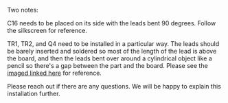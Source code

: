 Two notes:

C16 needs to be placed on its side with the leads bent 90 degrees. Follow the silkscreen for reference.

TR1, TR2, and Q4 need to be installed in a particular way. The leads should be barely inserted and soldered so most
of the length of the lead is above the board, and then the leads bent over around a cylindrical object like a pencil
so there's a gap between the part and the board. Please see the [imaged linked here](https://github.com/SirYancy/HUGHyrdronicsHosting/blob/main/Triac%20photo%20montage.png) for reference.

Please reach out if there are any questions. We will be happy to explain this installation further.
